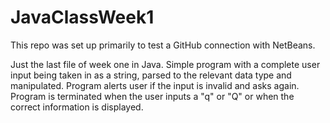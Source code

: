 # JavaClassWeek1
This repo was set up primarily to test a GitHub connection with NetBeans.

Just the last file of week one in Java. Simple program with a complete user input being taken in as a string, parsed to the relevant data
type and manipulated.  Program alerts user if the input is invalid and asks again. Program is terminated when the user inputs a "q" or "Q"
or when the correct information is displayed. 

